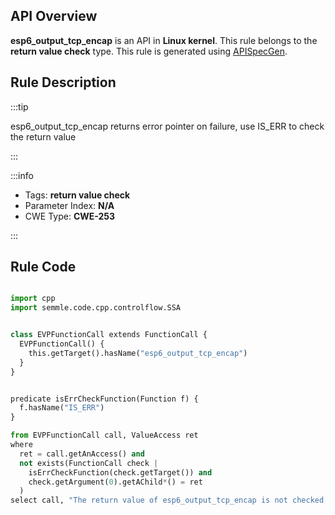 ---
---


## API Overview
**esp6_output_tcp_encap** is an API in **Linux kernel**. This rule belongs to the **return value check** type. This rule is generated using [APISpecGen](../../tools/APISpecGen).
## Rule Description

:::tip

esp6_output_tcp_encap returns error pointer on failure, use IS_ERR to check the return value

:::

:::info

- Tags: **return value check**
- Parameter Index: **N/A**
- CWE Type: **CWE-253**

:::

## Rule Code
```python

import cpp
import semmle.code.cpp.controlflow.SSA


class EVPFunctionCall extends FunctionCall {
  EVPFunctionCall() {
    this.getTarget().hasName("esp6_output_tcp_encap")
  }
}


predicate isErrCheckFunction(Function f) {
  f.hasName("IS_ERR") 
}

from EVPFunctionCall call, ValueAccess ret
where
  ret = call.getAnAccess() and
  not exists(FunctionCall check |
    isErrCheckFunction(check.getTarget()) and
    check.getArgument(0).getAChild*() = ret
  )
select call, "The return value of esp6_output_tcp_encap is not checked with IS_ERR."
    
```